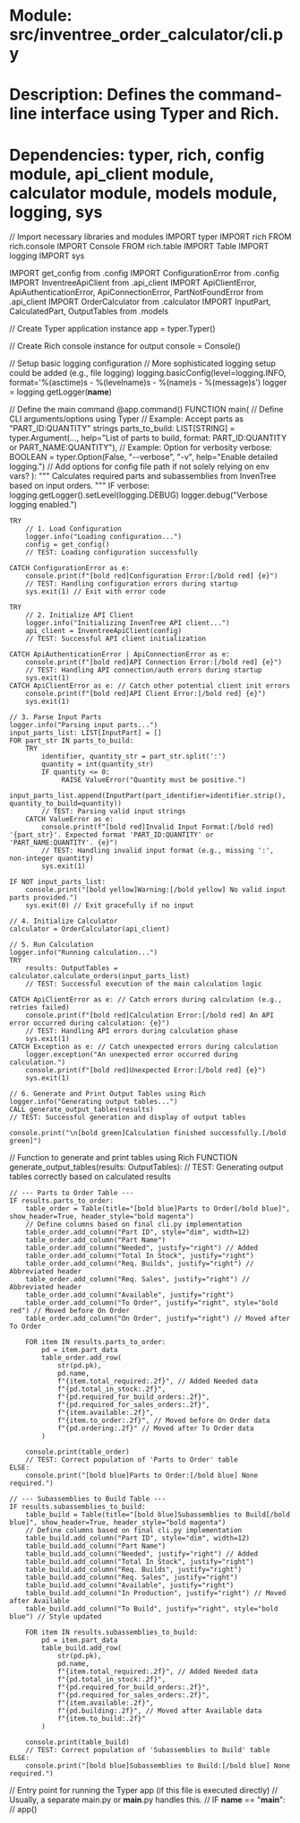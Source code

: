 # Module: src/inventree_order_calculator/cli.py
# Description: Defines the command-line interface using Typer and Rich.

# Dependencies: typer, rich, config module, api_client module, calculator module, models module, logging, sys

// Import necessary libraries and modules
IMPORT typer
IMPORT rich
FROM rich.console IMPORT Console
FROM rich.table IMPORT Table
IMPORT logging
IMPORT sys

IMPORT get_config from .config
IMPORT ConfigurationError from .config
IMPORT InventreeApiClient from .api_client
IMPORT ApiClientError, ApiAuthenticationError, ApiConnectionError, PartNotFoundError from .api_client
IMPORT OrderCalculator from .calculator
IMPORT InputPart, CalculatedPart, OutputTables from .models

// Create Typer application instance
app = typer.Typer()

// Create Rich console instance for output
console = Console()

// Setup basic logging configuration
// More sophisticated logging setup could be added (e.g., file logging)
logging.basicConfig(level=logging.INFO, format='%(asctime)s - %(levelname)s - %(name)s - %(message)s')
logger = logging.getLogger(__name__)

// Define the main command
@app.command()
FUNCTION main(
    // Define CLI arguments/options using Typer
    // Example: Accept parts as "PART_ID:QUANTITY" strings
    parts_to_build: LIST[STRING] = typer.Argument(..., help="List of parts to build, format: PART_ID:QUANTITY or PART_NAME:QUANTITY"),
    // Example: Option for verbosity
    verbose: BOOLEAN = typer.Option(False, "--verbose", "-v", help="Enable detailed logging.")
    // Add options for config file path if not solely relying on env vars?
):
    """
    Calculates required parts and subassemblies from InvenTree based on input orders.
    """
    IF verbose:
        logging.getLogger().setLevel(logging.DEBUG)
        logger.debug("Verbose logging enabled.")

    TRY
        // 1. Load Configuration
        logger.info("Loading configuration...")
        config = get_config()
        // TEST: Loading configuration successfully

    CATCH ConfigurationError as e:
        console.print(f"[bold red]Configuration Error:[/bold red] {e}")
        // TEST: Handling configuration errors during startup
        sys.exit(1) // Exit with error code

    TRY
        // 2. Initialize API Client
        logger.info("Initializing InvenTree API client...")
        api_client = InventreeApiClient(config)
        // TEST: Successful API client initialization

    CATCH ApiAuthenticationError | ApiConnectionError as e:
        console.print(f"[bold red]API Connection Error:[/bold red] {e}")
        // TEST: Handling API connection/auth errors during startup
        sys.exit(1)
    CATCH ApiClientError as e: // Catch other potential client init errors
        console.print(f"[bold red]API Client Error:[/bold red] {e}")
        sys.exit(1)

    // 3. Parse Input Parts
    logger.info("Parsing input parts...")
    input_parts_list: LIST[InputPart] = []
    FOR part_str IN parts_to_build:
        TRY
            identifier, quantity_str = part_str.split(':')
            quantity = int(quantity_str)
            IF quantity <= 0:
                 RAISE ValueError("Quantity must be positive.")
            input_parts_list.append(InputPart(part_identifier=identifier.strip(), quantity_to_build=quantity))
            // TEST: Parsing valid input strings
        CATCH ValueError as e:
            console.print(f"[bold red]Invalid Input Format:[/bold red] '{part_str}'. Expected format 'PART_ID:QUANTITY' or 'PART_NAME:QUANTITY'. {e}")
            // TEST: Handling invalid input format (e.g., missing ':', non-integer quantity)
            sys.exit(1)

    IF NOT input_parts_list:
        console.print("[bold yellow]Warning:[/bold yellow] No valid input parts provided.")
        sys.exit(0) // Exit gracefully if no input

    // 4. Initialize Calculator
    calculator = OrderCalculator(api_client)

    // 5. Run Calculation
    logger.info("Running calculation...")
    TRY
        results: OutputTables = calculator.calculate_orders(input_parts_list)
        // TEST: Successful execution of the main calculation logic

    CATCH ApiClientError as e: // Catch errors during calculation (e.g., retries failed)
        console.print(f"[bold red]Calculation Error:[/bold red] An API error occurred during calculation: {e}")
        // TEST: Handling API errors during calculation phase
        sys.exit(1)
    CATCH Exception as e: // Catch unexpected errors during calculation
        logger.exception("An unexpected error occurred during calculation.")
        console.print(f"[bold red]Unexpected Error:[/bold red] {e}")
        sys.exit(1)

    // 6. Generate and Print Output Tables using Rich
    logger.info("Generating output tables...")
    CALL generate_output_tables(results)
    // TEST: Successful generation and display of output tables

    console.print("\n[bold green]Calculation finished successfully.[/bold green]")


// Function to generate and print tables using Rich
FUNCTION generate_output_tables(results: OutputTables):
    // TEST: Generating output tables correctly based on calculated results

    // --- Parts to Order Table ---
    IF results.parts_to_order:
        table_order = Table(title="[bold blue]Parts to Order[/bold blue]", show_header=True, header_style="bold magenta")
        // Define columns based on final cli.py implementation
        table_order.add_column("Part ID", style="dim", width=12)
        table_order.add_column("Part Name")
        table_order.add_column("Needed", justify="right") // Added
        table_order.add_column("Total In Stock", justify="right")
        table_order.add_column("Req. Builds", justify="right") // Abbreviated header
        table_order.add_column("Req. Sales", justify="right") // Abbreviated header
        table_order.add_column("Available", justify="right")
        table_order.add_column("To Order", justify="right", style="bold red") // Moved before On Order
        table_order.add_column("On Order", justify="right") // Moved after To Order

        FOR item IN results.parts_to_order:
            pd = item.part_data
            table_order.add_row(
                str(pd.pk),
                pd.name,
                f"{item.total_required:.2f}", // Added Needed data
                f"{pd.total_in_stock:.2f}",
                f"{pd.required_for_build_orders:.2f}",
                f"{pd.required_for_sales_orders:.2f}",
                f"{item.available:.2f}",
                f"{item.to_order:.2f}", // Moved before On Order data
                f"{pd.ordering:.2f}" // Moved after To Order data
            )

        console.print(table_order)
        // TEST: Correct population of 'Parts to Order' table
    ELSE:
        console.print("[bold blue]Parts to Order:[/bold blue] None required.")

    // --- Subassemblies to Build Table ---
    IF results.subassemblies_to_build:
        table_build = Table(title="[bold blue]Subassemblies to Build[/bold blue]", show_header=True, header_style="bold magenta")
        // Define columns based on final cli.py implementation
        table_build.add_column("Part ID", style="dim", width=12)
        table_build.add_column("Part Name")
        table_build.add_column("Needed", justify="right") // Added
        table_build.add_column("Total In Stock", justify="right")
        table_build.add_column("Req. Builds", justify="right")
        table_build.add_column("Req. Sales", justify="right")
        table_build.add_column("Available", justify="right")
        table_build.add_column("In Production", justify="right") // Moved after Available
        table_build.add_column("To Build", justify="right", style="bold blue") // Style updated

        FOR item IN results.subassemblies_to_build:
            pd = item.part_data
            table_build.add_row(
                str(pd.pk),
                pd.name,
                f"{item.total_required:.2f}", // Added Needed data
                f"{pd.total_in_stock:.2f}",
                f"{pd.required_for_build_orders:.2f}",
                f"{pd.required_for_sales_orders:.2f}",
                f"{item.available:.2f}",
                f"{pd.building:.2f}", // Moved after Available data
                f"{item.to_build:.2f}"
            )

        console.print(table_build)
        // TEST: Correct population of 'Subassemblies to Build' table
    ELSE:
        console.print("[bold blue]Subassemblies to Build:[/bold blue] None required.")

// Entry point for running the Typer app (if this file is executed directly)
// Usually, a separate main.py or __main__.py handles this.
// IF __name__ == "__main__":
//     app()